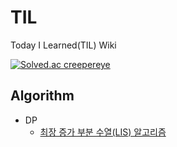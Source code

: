 # TIL
Today I Learned(TIL) Wiki

[![Solved.ac
creepereye](http://mazassumnida.wtf/api/v2/generate_badge?boj=creepereye)](https://solved.ac/creepereye)

## Algorithm
* DP
  * [최장 증가 부분 수열(LIS) 알고리즘]([https://apple-forest.tistory.com/159])
